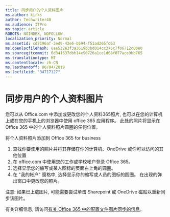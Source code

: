 ```yaml
---
title: 同步用户的个人资料图片
ms.author: kirks
author: Techwriter40
ms.audience: ITPro
ms.topic: article
ROBOTS: NOINDEX, NOFOLLOW
localization_priority: Normal
ms.assetid: cd7196af-3ed9-42e6-b594-f51ad265fd63
ms.openlocfilehash: 6ae532e3f3a3619b3bd014cc376c7f06712c00e0
ms.sourcegitcommit: 6d341637dbb14e90726a1ce1d68f077ace9bb765
ms.translationtype: MT
ms.contentlocale: zh-CN
ms.lasthandoff: 06/04/2019
ms.locfileid: "34717127"
---
```

# <a name="sync-a-users-profile-picture"></a>同步用户的个人资料图片

<p>您可以从 Office.com 中添加或更改您的个人资料365照片, 也可以在您的计算机上或在您的手机上的浏览器中使用 office 365 应用程序。 此处的照片将显示在 Office 365 中的个人资料照片圆圈的任何位置。</p> <p>将个人资料照片添加到 Office 365 for business</p> <ol> <li>查找你要使用的照片并将其存储在你的计算机、OneDrive 或你可以访问的其他位置</li> <li>在 office.com 中使用您的工作或学校帐户登录 Office 365。</li> <li>选择显示您的缩写或某人图标的页面右上角的圆圈。</li> <li>在 "我的帐户" 窗格中, 选择显示你的缩写或人员的图标的圆圈。 在出现的弹出窗口中更改您的照片。</li> </ol> <p>注意: 如果已上载图片, 可能需要尝试单击 Sharepoint 或 OneDrive 磁贴以重新同步该图片。</p> <p>有关详细信息, 请访问<a href="https://support.office.com/en-us/article/information-about-profile-picture-synchronization-in-office-365-20594d76-d054-4af4-a660-401133e3d48a?ui=en-US&amp;rs=en-US&amp;ad=US">有关 Office 365 中的配置文件图片同步的信息</a>。</p>

